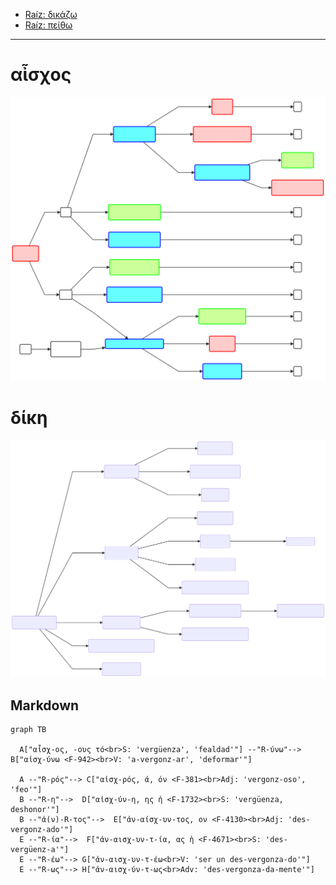 - [Raíz: δικάζω](#αἶσχος)
- [Raíz: πείθω](#δίκη)

---

# αἶσχος

![](Images/Peitho_Colores_02.svg)


# δίκη

![](WordFamilies/Dikh.svg)


## Markdown




```mermaid
graph TB

  A["αἶσχ-ος, -ους τό<br>S: 'vergüenza', 'fealdad'"] --"R-ύνω"--> B["αἰσχ-ύνω <F-942><br>V: 'a-vergonz-ar', 'deformar'"]
   
  A --"R-ρός"--> C["αἰσχ-ρός, ά, όν <F-381><br>Adj: 'vergonz-oso', 'feo'"]
  B --"R-η"-->  D["αἰσχ-ύν-η, ης ἡ <F-1732><br>S: 'vergüenza, deshonor'"]
  B --"ἀ(ν)-R-τος"-->  E["ἀν-αίσχ-υν-τος, ον <F-4130><br>Adj: 'des-vergonz-ado'"]
  E --"R-ία"-->  F["ἀν-αισχ-υν-τ-ία, ας ἡ <F-4671><br>S: 'des-vergüenz-a'"]
  E --"R-έω"--> G["ἀν-αισχ-υν-τ-έω<br>V: 'ser un des-vergonza-do'"]
  E --"R-ως"--> H["ἀν-αισχ-ύν-τ-ως<br>Adv: 'des-vergonza-da-mente'"]
          
  
```
